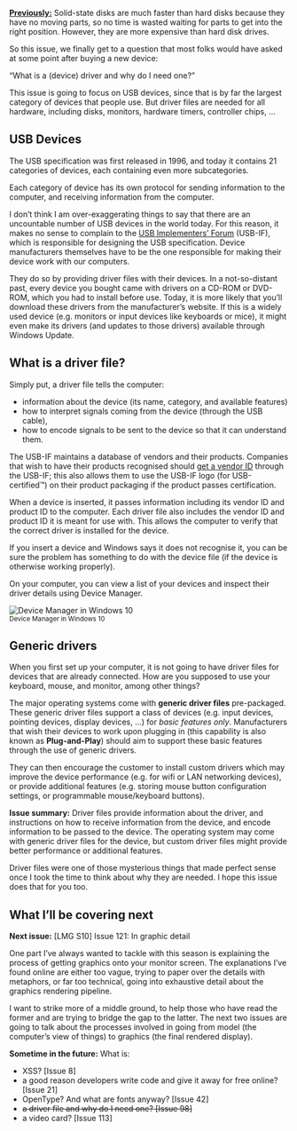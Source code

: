 [**Previously:**](https://buttondown.email/laymansguide/archive/) Solid-state disks are much faster than hard disks because they have no moving parts, so no time is wasted waiting for parts to get into the right position. However, they are more expensive than hard disk drives.

So this issue, we finally get to a question that most folks would have asked at some point after buying a new device:

“What is a (device) driver and why do I need one?”

This issue is going to focus on USB devices, since that is by far the largest category of devices that people use. But driver files are needed for all hardware, including disks, monitors, hardware timers, controller chips, …

## USB Devices

The USB specification was first released in 1996, and today it contains 21 categories of devices, each containing even more subcategories.

Each category of device has its own protocol for sending information to the computer, and receiving information from the computer.

I don’t think I am over-exaggerating things to say that there are an uncountable number of USB devices in the world today. For this reason, it makes no sense to complain to the [USB Implementers’ Forum](https://en.wikipedia.org/wiki/USB_Implementers_Forum) (USB-IF), which is responsible for designing the USB specification. Device manufacturers themselves have to be the one responsible for making their device work with our computers.

They do so by providing driver files with their devices. In a not-so-distant past, every device you bought came with drivers on a CD-ROM or DVD-ROM, which you had to install before use. Today, it is more likely that you’ll download these drivers from the manufacturer’s website. If this is a widely used device (e.g. monitors or input devices like keyboards or mice), it might even make its drivers (and updates to those drivers) available through Windows Update.

## What is a driver file?

Simply put, a driver file tells the computer:

- information about the device (its name, category, and available features)
- how to interpret signals coming from the device (through the USB cable),
- how to encode signals to be sent to the device so that it can understand them.

The USB-IF maintains a database of vendors and their products. Companies that wish to have their products recognised should [get a vendor ID](https://www.usb.org/getting-vendor-id) through the USB-IF; this also allows them to use the USB-IF logo (for USB-certified™) on their product packaging if the product passes certification.

When a device is inserted, it passes information including its vendor ID and product ID to the computer. Each driver file also includes the vendor ID and product ID it is meant for use with. This allows the computer to verify that the correct driver is installed for the device.

If you insert a device and Windows says it does not recognise it, you can be sure the problem has something to do with the device file (if the device is otherwise working properly).

On your computer, you can view a list of your devices and inspect their driver details using Device Manager.

![Device Manager in Windows 10]({attach}issue120_01.png)<br />
<small>Device Manager in Windows 10</small>

## Generic drivers

When you first set up your computer, it is not going to have driver files for devices that are already connected. How are you supposed to use your keyboard, mouse, and monitor, among other things?

The major operating systems come with **generic driver files** pre-packaged. These generic driver files support a class of devices (e.g. input devices, pointing devices, display devices, …) for *basic features only*. Manufacturers that wish their devices to work upon plugging in (this capability is also known as **Plug-and-Play**) should aim to support these basic features through the use of generic drivers.

They can then encourage the customer to install custom drivers which may improve the device performance (e.g. for wifi or LAN networking devices), or provide additional features (e.g. storing mouse button configuration settings, or programmable mouse/keyboard buttons).

**Issue summary:** Driver files provide information about the driver, and instructions on how to receive information from the device, and encode information to be passed to the device. The operating system may come with generic driver files for the device, but custom driver files might provide better performance or additional features.

Driver files were one of those mysterious things that made perfect sense once I took the time to think about why they are needed. I hope this issue does that for you too.

## What I’ll be covering next

**Next issue:** [LMG S10] Issue 121: In graphic detail

One part I’ve always wanted to tackle with this season is explaining the process of getting graphics onto your monitor screen. The explanations I’ve found online are either too vague, trying to paper over the details with metaphors, or far too technical, going into exhaustive detail about the graphics rendering pipeline.

I want to strike more of a middle ground, to help those who have read the former and are trying to bridge the gap to the latter. The next two issues are going to talk about the processes involved in going from model (the computer’s view of things) to graphics (the final rendered display).

**Sometime in the future:** What is:

- XSS? [Issue 8]
- a good reason developers write code and give it away for free online? [Issue 21]
- OpenType? And what are fonts anyway? [Issue 42]
- ~~a driver file and why do I need one? [Issue 98]~~
- a video card? [Issue 113]
